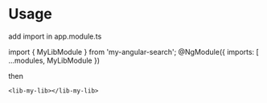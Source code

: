 # Usage

add import in app.module.ts

import { MyLibModule } from 'my-angular-search';
@NgModule({
  imports: [
      ...modules,
    MyLibModule
})

then

`<lib-my-lib></lib-my-lib>`
